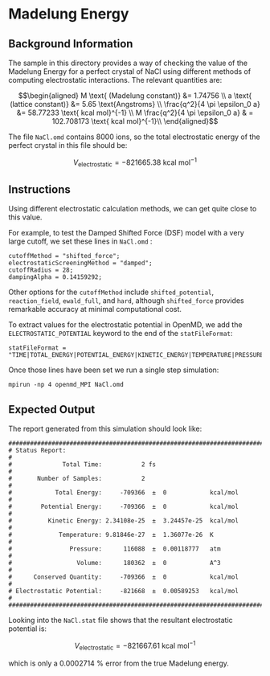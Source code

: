 # Madelung Energy

## Background Information
The sample in this directory provides a way of checking the value of
the Madelung Energy for a perfect crystal of NaCl using different methods of computing electrostatic interactions.  The relevant quantities are:

$$\begin{aligned}
M \text{ (Madelung constant)} &= 1.74756 \\
a \text{ (lattice constant)} &= 5.65 \text{Angstroms} \\
\frac{q^2}{4 \pi \epsilon_0 a} &= 58.77233 \text{ kcal mol}^{-1} \\
M \frac{q^2}{4 \pi \epsilon_0 a} & = 102.708173 \text{ kcal mol}^{-1}\\
\end{aligned}$$ 

The file `NaCl.omd` contains 8000 ions, so the total electrostatic energy
of the perfect crystal in this file should be:

$$V_\text{electrostatic} = -821665.38 \text{ kcal mol}^{-1}$$

## Instructions
Using different electrostatic calculation methods, we can get quite
close to this value.

For example, to test the Damped Shifted Force (DSF) model with a very large cutoff, we set these lines in `NaCl.omd` :

```
cutoffMethod = "shifted_force";
electrostaticScreeningMethod = "damped";
cutoffRadius = 28;
dampingAlpha = 0.14159292;
```

Other options for the `cutoffMethod` include `shifted_potential`, `reaction_field`, `ewald_full`, and `hard`, although `shifted_force` provides remarkable accuracy at minimal computational cost.

To extract values for the electrostatic potential in OpenMD, we add the
`ELECTROSTATIC_POTENTIAL` keyword to the end of the `statFileFormat`:

```
statFileFormat = "TIME|TOTAL_ENERGY|POTENTIAL_ENERGY|KINETIC_ENERGY|TEMPERATURE|PRESSURE|VOLUME|CONSERVED_QUANTITY|ELECTROSTATIC_POTENTIAL";
```

Once those lines have been set we run a single step simulation:

```
mpirun -np 4 openmd_MPI NaCl.omd
```

## Expected Output
The report generated from this simulation should look like:
```
###############################################################################
# Status Report:                                                              #
#              Total Time:           2 fs                                     #
#       Number of Samples:           2                                        #
#            Total Energy:     -709366  ±  0            kcal/mol              #
#        Potential Energy:     -709366  ±  0            kcal/mol              #
#          Kinetic Energy: 2.34108e-25  ±  3.24457e-25  kcal/mol              #
#             Temperature: 9.81846e-27  ±  1.36077e-26  K                     #
#                Pressure:      116088  ±  0.00118777   atm                   #
#                  Volume:      180362  ±  0            A^3                   #
#      Conserved Quantity:     -709366  ±  0            kcal/mol              #
# Electrostatic Potential:     -821668  ±  0.00589253   kcal/mol              #
###############################################################################
```

Looking into the `NaCl.stat` file shows that the resultant electrostatic potential is:

$$V_\text{electrostatic} = -821667.61 \text{ kcal mol}^{-1}$$

which is only a 0.0002714 % error from the true Madelung energy.

